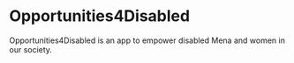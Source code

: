 # Opportunities4Disabled
Opportunities4Disabled is an app to empower disabled Mena and women in our society.
